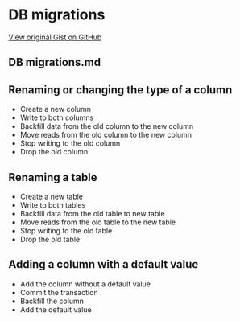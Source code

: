 # DB migrations

[View original Gist on GitHub](https://gist.github.com/Integralist/b80617d2a70288bacd97)

## DB migrations.md

## Renaming or changing the type of a column

- Create a new column
- Write to both columns
- Backfill data from the old column to the new column
- Move reads from the old column to the new column
- Stop writing to the old column
- Drop the old column

## Renaming a table

- Create a new table
- Write to both tables
- Backfill data from the old table to new table
- Move reads from the old table to the new table
- Stop writing to the old table
- Drop the old table

## Adding a column with a default value

- Add the column without a default value
- Commit the transaction
- Backfill the column
- Add the default value

